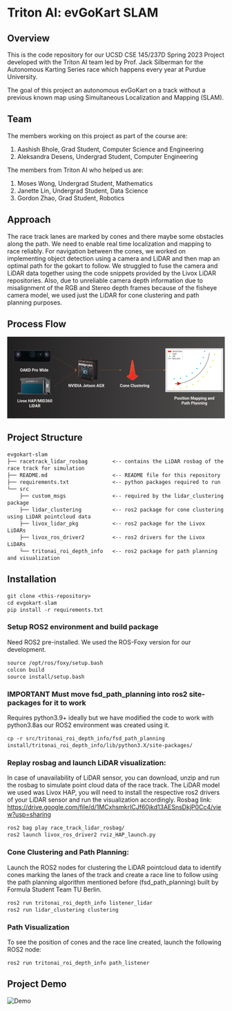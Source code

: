# Triton AI: evGoKart SLAM

## Overview
This is the code repository for our UCSD CSE 145/237D Spring 2023 Project developed with the Triton AI team led by Prof. Jack Silberman for the Autonomous Karting Series race which happens every year at Purdue University.

The goal of this project an autonomous evGoKart on a track without a previous known map using Simultaneous Localization and Mapping (SLAM).

## Team
The members working on this project as part of the course are:
1. Aashish Bhole, Grad Student, Computer Science and Engineering
2. Aleksandra Desens, Undergrad Student, Computer Engineering

The members from Triton AI who helped us are:
1. Moses Wong, Undergrad Student, Mathematics
2. Janette Lin, Undergrad Student, Data Science
3. Gordon Zhao, Grad Student, Robotics

## Approach
The race track lanes are marked by cones and there maybe some obstacles along the path. We need to enable real time localization and mapping to race reliably. For navigation between the cones, we worked on implementing object detection using a camera and LiDAR and then map an optimal path for the gokart to follow.
We struggled to fuse the camera and LiDAR data together using the code snippets provided by the Livox LiDAR repositories. Also, due to unreliable camera depth information due to misalignment of the RGB and Stereo depth frames because of the fisheye camera model, we used just the LiDAR for cone clustering and path planning purposes.

## Process Flow
![Process Flow](media/process_flow.png)

## Project Structure
```
evgokart-slam
├── racetrack_lidar_rosbag        <-- contains the LiDAR rosbag of the race track for simulation
├── README.md                     <-- README file for this repository
├── requirements.txt              <-- python packages required to run
└── src
    ├── custom_msgs               <-- required by the lidar_clustering package
    ├── lidar_clustering          <-- ros2 package for cone clustering using LiDAR pointcloud data
    ├── livox_lidar_pkg           <-- ros2 package for the Livox LiDARs
    ├── livox_ros_driver2         <-- ros2 drivers for the Livox LiDARs
    └── tritonai_roi_depth_info   <-- ros2 package for path planning and visualization
```

## Installation
```
git clone <this-repository>
cd evgokart-slam
pip install -r requirements.txt
```

### Setup ROS2 environment and build package
Need ROS2 pre-installed. We used the ROS-Foxy version for our development.
```
source /opt/ros/foxy/setup.bash
colcon build
source install/setup.bash
```

### IMPORTANT Must move fsd_path_planning into ros2 site-packages for it to work
Requires python3.9+ ideally but we have modified the code to work with python3.8as our ROS2 environment was created using it.
```
cp -r src/tritonai_roi_depth_info/fsd_path_planning install/tritonai_roi_depth_info/lib/python3.X/site-packages/
```


### Replay rosbag and launch LiDAR visualization:
In case of unavailability of LiDAR sensor, you can download, unzip and run the rosbag to simulate point cloud data of the race track. The LiDAR model we used was Livox HAP, you will need to install the respective ros2 drivers of your LiDAR sensor and run the visualization accordingly.
Rosbag link: https://drive.google.com/file/d/1MCxhsmkrICJf60jkd13AESnsDkjP0Cc4/view?usp=sharing
```
ros2 bag play race_track_lidar_rosbag/
ros2 launch livox_ros_driver2 rviz_HAP_launch.py
```

### Cone Clustering and Path Planning:
Launch the ROS2 nodes for clustering the LiDAR pointcloud data to identify cones marking the lanes of the track and create a race line to follow using the path planning algorithm mentioned before (fsd_path_planning) built by Formula Student Team TU Berlin.
```
ros2 run tritonai_roi_depth_info listener_lidar
ros2 run lidar_clustering clustering
```

### Path Visualization
To see the position of cones and the race line created, launch the following ROS2 node:
```
ros2 run tritonai_roi_depth_info path_listener
```

## Project Demo
![Demo](media/demo.gif)

